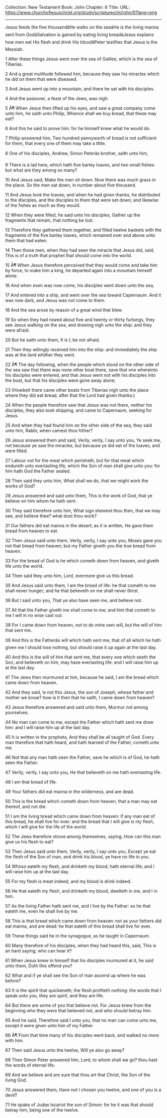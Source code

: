Collection: New Testament
Book: John
Chapter: 6
Title: 
URL: https://www.churchofjesuschrist.org/study/scriptures/nt/john/6?lang=eng

---

Jesus feeds the five thousandâHe walks on the seaâHe is the living manna sent from GodâSalvation is gained by eating living breadâJesus explains how men eat His flesh and drink His bloodâPeter testifies that Jesus is the Messiah.

1 After these things Jesus went over the sea of Galilee, which is the sea of Tiberias.

2 And a great multitude followed him, because they saw his miracles which he did on them that were diseased.

3 And Jesus went up into a mountain, and there he sat with his disciples.

4 And the passover, a feast of the Jews, was nigh.

5 Â¶ When Jesus then lifted up his eyes, and saw a great company come unto him, he saith unto Philip, Whence shall we buy bread, that these may eat?

6 And this he said to prove him: for he himself knew what he would do.

7 Philip answered him, Two hundred pennyworth of bread is not sufficient for them, that every one of them may take a little.

8 One of his disciples, Andrew, Simon Peterâs brother, saith unto him,

9 There is a lad here, which hath five barley loaves, and two small fishes: but what are they among so many?

10 And Jesus said, Make the men sit down. Now there was much grass in the place. So the men sat down, in number about five thousand.

11 And Jesus took the loaves; and when he had given thanks, he distributed to the disciples, and the disciples to them that were set down; and likewise of the fishes as much as they would.

12 When they were filled, he said unto his disciples, Gather up the fragments that remain, that nothing be lost.

13 Therefore they gathered them together, and filled twelve baskets with the fragments of the five barley loaves, which remained over and above unto them that had eaten.

14 Then those men, when they had seen the miracle that Jesus did, said, This is of a truth that prophet that should come into the world.

15 Â¶ When Jesus therefore perceived that they would come and take him by force, to make him a king, he departed again into a mountain himself alone.

16 And when even was now come, his disciples went down unto the sea,

17 And entered into a ship, and went over the sea toward Capernaum. And it was now dark, and Jesus was not come to them.

18 And the sea arose by reason of a great wind that blew.

19 So when they had rowed about five and twenty or thirty furlongs, they see Jesus walking on the sea, and drawing nigh unto the ship: and they were afraid.

20 But he saith unto them, It is I; be not afraid.

21 Then they willingly received him into the ship: and immediately the ship was at the land whither they went.

22 Â¶ The day following, when the people which stood on the other side of the sea saw that there was none other boat there, save that one whereinto his disciples were entered, and that Jesus went not with his disciples into the boat, but that his disciples were gone away alone;

23 (Howbeit there came other boats from Tiberias nigh unto the place where they did eat bread, after that the Lord had given thanks:)

24 When the people therefore saw that Jesus was not there, neither his disciples, they also took shipping, and came to Capernaum, seeking for Jesus.

25 And when they had found him on the other side of the sea, they said unto him, Rabbi, when camest thou hither?

26 Jesus answered them and said, Verily, verily, I say unto you, Ye seek me, not because ye saw the miracles, but because ye did eat of the loaves, and were filled.

27 Labour not for the meat which perisheth, but for that meat which endureth unto everlasting life, which the Son of man shall give unto you: for him hath God the Father sealed.

28 Then said they unto him, What shall we do, that we might work the works of God?

29 Jesus answered and said unto them, This is the work of God, that ye believe on him whom he hath sent.

30 They said therefore unto him, What sign shewest thou then, that we may see, and believe thee? what dost thou work?

31 Our fathers did eat manna in the desert; as it is written, He gave them bread from heaven to eat.

32 Then Jesus said unto them, Verily, verily, I say unto you, Moses gave you not that bread from heaven; but my Father giveth you the true bread from heaven.

33 For the bread of God is he which cometh down from heaven, and giveth life unto the world.

34 Then said they unto him, Lord, evermore give us this bread.

35 And Jesus said unto them, I am the bread of life: he that cometh to me shall never hunger; and he that believeth on me shall never thirst.

36 But I said unto you, That ye also have seen me, and believe not.

37 All that the Father giveth me shall come to me; and him that cometh to me I will in no wise cast out.

38 For I came down from heaven, not to do mine own will, but the will of him that sent me.

39 And this is the Fatherâs will which hath sent me, that of all which he hath given me I should lose nothing, but should raise it up again at the last day.

40 And this is the will of him that sent me, that every one which seeth the Son, and believeth on him, may have everlasting life: and I will raise him up at the last day.

41 The Jews then murmured at him, because he said, I am the bread which came down from heaven.

42 And they said, Is not this Jesus, the son of Joseph, whose father and mother we know? how is it then that he saith, I came down from heaven?

43 Jesus therefore answered and said unto them, Murmur not among yourselves.

44 No man can come to me, except the Father which hath sent me draw him: and I will raise him up at the last day.

45 It is written in the prophets, And they shall be all taught of God. Every man therefore that hath heard, and hath learned of the Father, cometh unto me.

46 Not that any man hath seen the Father, save he which is of God, he hath seen the Father.

47 Verily, verily, I say unto you, He that believeth on me hath everlasting life.

48 I am that bread of life.

49 Your fathers did eat manna in the wilderness, and are dead.

50 This is the bread which cometh down from heaven, that a man may eat thereof, and not die.

51 I am the living bread which came down from heaven: if any man eat of this bread, he shall live for ever: and the bread that I will give is my flesh, which I will give for the life of the world.

52 The Jews therefore strove among themselves, saying, How can this man give us his flesh to eat?

53 Then Jesus said unto them, Verily, verily, I say unto you, Except ye eat the flesh of the Son of man, and drink his blood, ye have no life in you.

54 Whoso eateth my flesh, and drinketh my blood, hath eternal life; and I will raise him up at the last day.

55 For my flesh is meat indeed, and my blood is drink indeed.

56 He that eateth my flesh, and drinketh my blood, dwelleth in me, and I in him.

57 As the living Father hath sent me, and I live by the Father: so he that eateth me, even he shall live by me.

58 This is that bread which came down from heaven: not as your fathers did eat manna, and are dead: he that eateth of this bread shall live for ever.

59 These things said he in the synagogue, as he taught in Capernaum.

60 Many therefore of his disciples, when they had heard this, said, This is an hard saying; who can hear it?

61 When Jesus knew in himself that his disciples murmured at it, he said unto them, Doth this offend you?

62 What and if ye shall see the Son of man ascend up where he was before?

63 It is the spirit that quickeneth; the flesh profiteth nothing: the words that I speak unto you, they are spirit, and they are life.

64 But there are some of you that believe not. For Jesus knew from the beginning who they were that believed not, and who should betray him.

65 And he said, Therefore said I unto you, that no man can come unto me, except it were given unto him of my Father.

66 Â¶ From that time many of his disciples went back, and walked no more with him.

67 Then said Jesus unto the twelve, Will ye also go away?

68 Then Simon Peter answered him, Lord, to whom shall we go? thou hast the words of eternal life.

69 And we believe and are sure that thou art that Christ, the Son of the living God.

70 Jesus answered them, Have not I chosen you twelve, and one of you is a devil?

71 He spake of Judas Iscariot the son of Simon: for he it was that should betray him, being one of the twelve.

